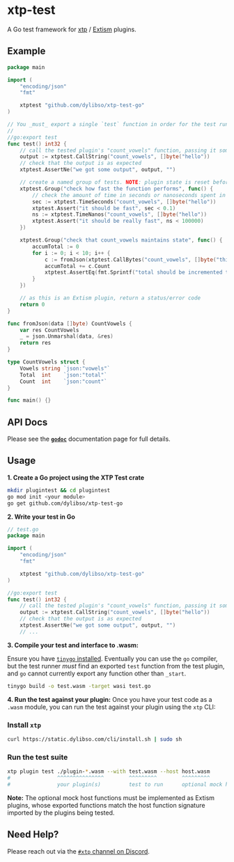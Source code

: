 # xtp-test

A Go test framework for [xtp](https://getxtp.com) / [Extism](https://extism.org)
plugins.

## Example

```go
package main

import (
	"encoding/json"
	"fmt"

	xtptest "github.com/dylibso/xtp-test-go"
)

// You _must_ export a single `test` function in order for the test runner to call something
//
//go:export test
func test() int32 {
	// call the tested plugin's "count_vowels" function, passing it some data
	output := xtptest.CallString("count_vowels", []byte("hello"))
	// check that the output is as expected
	xtptest.AssertNe("we got some output", output, "")

	// create a named group of tests. NOTE: plugin state is reset before and after the group runs.
	xtptest.Group("check how fast the function performs", func() {
		// check the amount of time in seconds or nanoseconds spent in the plugin function.
		sec := xtptest.TimeSeconds("count_vowels", []byte("hello"))
		xtptest.Assert("it should be fast", sec < 0.1)
		ns := xtptest.TimeNanos("count_vowels", []byte("hello"))
		xtptest.Assert("it should be really fast", ns < 100000)
	})

	xtptest.Group("check that count_vowels maintains state", func() {
		accumTotal := 0
		for i := 0; i < 10; i++ {
			c := fromJson(xtptest.CallBytes("count_vowels", []byte("this is a test")))
			accumTotal += c.Count
			xtptest.AssertEq(fmt.Sprintf("total should be incremented to: %d", accumTotal), c.Total, accumTotal)
		}
	})

	// as this is an Extism plugin, return a status/error code
	return 0
}

func fromJson(data []byte) CountVowels {
	var res CountVowels
	_ = json.Unmarshal(data, &res)
	return res
}

type CountVowels struct {
	Vowels string `json:"vowels"`
	Total  int    `json:"total"`
	Count  int    `json:"count"`
}

func main() {}
```

## API Docs

Please see the [**`godoc`**](https://pkg.go.dev/github.com/dylibso/xtp-test-go)
documentation page for full details.

## Usage

**1. Create a Go project using the XTP Test crate**

```sh
mkdir plugintest && cd plugintest
go mod init <your module>
go get github.com/dylibso/xtp-test-go
```

**2. Write your test in Go**

```go
// test.go
package main

import (
	"encoding/json"
	"fmt"

	xtptest "github.com/dylibso/xtp-test-go"
)

//go:export test
func test() int32 {
    // call the tested plugin's "count_vowels" function, passing it some data
	output := xtptest.CallString("count_vowels", []byte("hello"))
    // check that the output is as expected
	xtptest.AssertNe("we got some output", output, "")
    // ...
```

**3. Compile your test and interface to .wasm:**

Ensure you have
[`tinygo` installed](https://tinygo.org/getting-started/install/). Eventually
you can use the `go` compiler, but the test runner _must_ find an exported
`test` function from the test plugin, and `go` cannot currently export any
function other than `_start`.

```sh
tinygo build -o test.wasm -target wasi test.go
```

**4. Run the test against your plugin:** Once you have your test code as a
`.wasm` module, you can run the test against your plugin using the `xtp` CLI:

### Install `xtp`

```sh
curl https://static.dylibso.com/cli/install.sh | sudo sh
```

### Run the test suite

```sh
xtp plugin test ./plugin-*.wasm --with test.wasm --host host.wasm
#               ^^^^^^^^^^^^^^^        ^^^^^^^^^        ^^^^^^^^^
#               your plugin(s)         test to run      optional mock host functions
```

**Note:** The optional mock host functions must be implemented as Extism
plugins, whose exported functions match the host function signature imported by
the plugins being tested.

## Need Help?

Please reach out via the
[`#xtp` channel on Discord](https://discord.com/channels/1011124058408112148/1220464672784908358).
